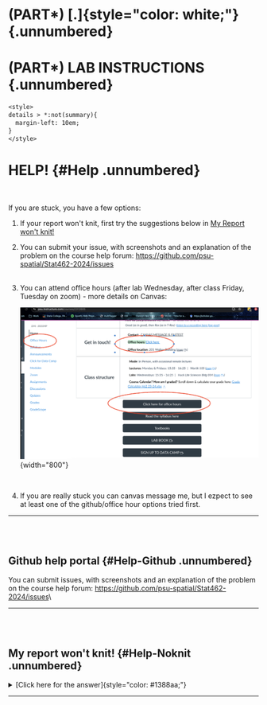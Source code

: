 # (PART\*) [.]{style="color: white;"} {.unnumbered}
# (PART\*) **LAB INSTRUCTIONS** {.unnumbered}






```{=html}
<style>
details > *:not(summary){
  margin-left: 10em;
}
</style>
```

# HELP! {#Help .unnumbered}

<br>

If you are stuck, you have a few options:

1.  If your report won't knit, first try the suggestions below in [My Report won't knit!](#Help-Noknit)<br>

2.  You can submit your issue, with screenshots and an explanation of the problem on the course help forum: <https://github.com/psu-spatial/Stat462-2024/issues>\
    <br>

3.  You can attend office hours (after lab Wednesday, after class Friday, Tuesday on zoom) - more details on Canvas:

    ![Find office hr details here](index_images/im_01Help_OfficeHours.png){width="800"}

<br>

4.  If you are really stuck you can canvas message me, but I ezpect to see at least one of the github/office hour options tried first.

------------------------------------------------------------------------

<br><br>

## Github help portal {#Help-Github .unnumbered}

You can submit issues, with screenshots and an explanation of the problem on the course help forum: <https://github.com/psu-spatial/Stat462-2024/issues>\

------------------------------------------------------------------------

<br><br>

## My report won't knit! {#Help-Noknit .unnumbered}

<details>

<summary>[Click here for the answer]{style="color: #1388aa;"}</summary>

Don't panic! This is common. It normally means that you either have an issue with your code or your computer has run out of memory (especially using R-Studio Cloud).

Try these steps to diagnose the issue. Dr G can also help.

1.  Go to the Session menu at the VERY TOP of the screen. Click `Restart-R and clear all output`.
2.  Now go to the environment quadrant and click the little arrow by the pie-chart. Free unused R memory.
3.  Now go back to the Session menu. Click `Restart-R and run all code chunks`
4.  Carefully watch as your code runs. Does it reach the end without any errors or stopping?

<br>

<details id="error">

<summary>[IF YOUR CODE STOPS (There was an error), click here]{style="color: #1388aa;"}</summary>

5.  Read the error message really closely (try reading it out loud) and scroll to the code chunk it's referring to. See if you can fix the issue, starting with the first line that had an error.<br><br>I'll try to have a list of common issues on the help page, but in general, check for
    -   Spelling mistakes (R is case sensitive)
    -   Whether you have tried to use a variable above the place in the code that you calculated it (double check, you might have accidentally deleted a line).
    -   If you are running your project, or it won't be able to find your data/image files.

<br>

<details id="error_change">

<summary>. [If you made a change/fix in your code, click here]{style="color: #1388aa;"}</summary>

6.  Go to the Session menu at the VERY TOP of the screen. Click `Restart-R and run all code chunks`. See if you get to the end.

7.  Keep going, fixing errors as you go, until it all knits. If you still have issues, look at the next section.

<br>

</details>

<br>

<details id="error_nofix">

<summary>. [If you can't find the issue or it still won't knit, click here]{style="color: #1388aa;"}</summary>

6.  Read the error message carefully. See if you can find the problem code chunk(s).
7.  In the top part of any problem code chunks, type eval=FALSE (see screenshot below), then try pressing knit. You might find that you have to stop quite a few code chunks running. This will allow me to see your code and grade what you have.

<img src="./index_images/im_01FAQ_evalFALSE.png" width="650" style="display: block; margin: auto;" />

<br>

</details>

<br><br>

</details>

<br>

<details id="no_error">

<summary>[IF THERE WAS NO ERROR (All the code chunks run with no problems), click here]{style="color: #1388aa;"}</summary>

5.  Make sure you are running your project. Go to the FILES tab. Delete all files EXCEPT your .RProj, your .Rmd, your data and any image files. Basically delete all the auto-created files.
6.  Try pressing knit again.
7.  If it still doesn't work, read the error message carefully and see if it make sense.
8.  If you still have no luck, take a screenshot of the entire screen (including the error message), then ask Dr G for help.

<br><br>

</details>

\
<br><br>

</details>

------------------------------------------------------------------------
